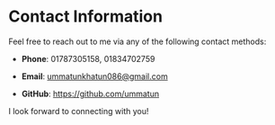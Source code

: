 # Contact Information

Feel free to reach out to me via any of the following contact methods:

- **Phone**: 01787305158, 01834702759
- **Email**: ummatunkhatun086@gmail.com

- **GitHub**: https://github.com/ummatun

<!-- - **Twitter**: [Your Twitter Handle] -->
<!-- - **Portfolio**: [Link to Your Portfolio Website] -->

I look forward to connecting with you!
